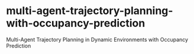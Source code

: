 # multi-agent-trajectory-planning-with-occupancy-prediction
Multi-Agent Trajectory Planning in Dynamic Environments with Occupancy Prediction
